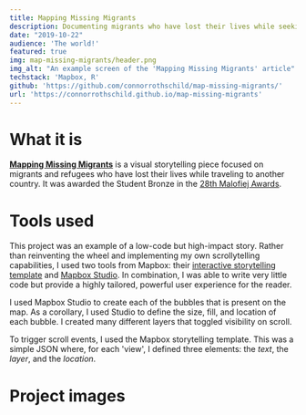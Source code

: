 ```yaml
---
title: Mapping Missing Migrants
description: Documenting migrants who have lost their lives while seeking a better life.
date: "2019-10-22"
audience: 'The world!'
featured: true
img: map-missing-migrants/header.png
img_alt: "An example screen of the 'Mapping Missing Migrants' article"
techstack: 'Mapbox, R'
github: 'https://github.com/connorrothschild/map-missing-migrants/'
url: 'https://connorrothschild.github.io/map-missing-migrants'
---
```


[<InlineImage :clickable=false src="projects/map-missing-migrants/header.png" alt="Header"></InlineImage>](https://connorrothschild.github.io/map-missing-migrants)


# What it is

[**Mapping Missing Migrants**](https://connorrothschild.github.io/map-missing-migrants/) is a visual storytelling piece focused on migrants and refugees who have lost their lives while traveling to another country. It was awarded the Student Bronze in the [28th Malofiej Awards](https://www.malofiejgraphics.com/general/students-have-won-awards-too/2020/08).

# Tools used

This project was an example of a low-code but high-impact story. Rather than reinventing the wheel and implementing my own scrollytelling capabilities, I used two tools from Mapbox: their [interactive storytelling template](https://www.mapbox.com/solutions/interactive-storytelling) and [Mapbox Studio](https://www.mapbox.com/mapbox-studio). In combination, I was able to write very little code but provide a highly tailored, powerful user experience for the reader.

I used Mapbox Studio to create each of the bubbles that is present on the map. As a corollary, I used Studio to define the size, fill, and location of each bubble. I created many different layers that toggled visibility on scroll. 

To trigger scroll events, I used the Mapbox storytelling template. This was a simple JSON where, for each 'view', I defined three elements: the *text*, the *layer*, and the *location*. 

# Project images

<InlineImage src="projects/map-missing-migrants/mac-1.png" alt="Project image for 'Mapping Missing Migrants'" width="100%"></InlineImage>

<InlineImage src="projects/map-missing-migrants/mac-2.png" alt="Project image for 'Mapping Missing Migrants'" width="48%"></InlineImage>
<InlineImage src="projects/map-missing-migrants/mac-3.png" alt="Project image for 'Mapping Missing Migrants'" width="48%"></InlineImage>

<InlineImage src="projects/map-missing-migrants/mac-4.png" alt="Project image for 'Mapping Missing Migrants'" width="48%"></InlineImage>
<InlineImage src="projects/map-missing-migrants/mac-5.png" alt="Project image for 'Mapping Missing Migrants'" width="48%"></InlineImage>

<InlineImage src="projects/map-missing-migrants/phone-1.png" alt="Project image for 'Mapping Missing Migrants'" width="32%"></InlineImage>
<InlineImage src="projects/map-missing-migrants/phone-2.png" alt="Project image for 'Mapping Missing Migrants'" width="32%"></InlineImage>
<InlineImage src="projects/map-missing-migrants/phone-3.png" alt="Project image for 'Mapping Missing Migrants'" width="32%"></InlineImage>
